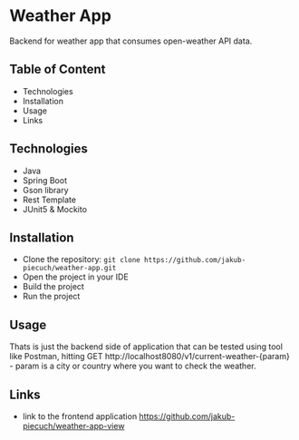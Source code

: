 # Weather App
Backend for weather app that consumes open-weather API data.


## Table of Content
- Technologies
- Installation
- Usage
- Links

## Technologies
- Java
- Spring Boot
- Gson library
- Rest Template
- JUnit5 & Mockito

## Installation
- Clone the repository: `git clone https://github.com/jakub-piecuch/weather-app.git`
- Open the project in your IDE
- Build the project
- Run the project

## Usage
Thats is just the backend side of application that can be tested using tool like Postman, hitting GET http://localhost8080/v1/current-weather-{param} - param is a city or country where you want to check the weather.

## Links
- link to the frontend application https://github.com/jakub-piecuch/weather-app-view
